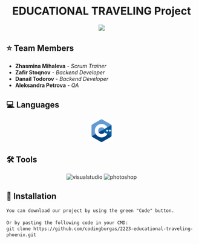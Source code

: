 <h1 align = center> EDUCATIONAL TRAVELING Project </h1>
<p align = "center">
<img src = "https://cdn.logo.com/hotlink-ok/logo-social.png" "width = 450px">
</p>

## ⭐ Team Members
* **Zhasmina Mihaleva** - *Scrum Trainer* 
 * **Zafir Stoqnov** - *Backend Developer* 
* **Danail Todorov** - *Backend Developer* 
* **Aleksandra Petrova** - *QA* 

## 💻 Languages
<p align = "center"
<a><img src="https://raw.githubusercontent.com/devicons/devicon/master/icons/cplusplus/cplusplus-original.svg" alt="cplusplus" width="60" height="60"/> </a>
</p>

## 🛠️ Tools
<p align = "center">
<a><img src="https://upload.wikimedia.org/wikipedia/commons/thumb/5/59/Visual_Studio_Icon_2019.svg/2060px-Visual_Studio_Icon_2019.svg.png" alt="visualstudio" width="60" height="60"/> </a>
<a><img src="https://upload.wikimedia.org/wikipedia/commons/thumb/a/af/Adobe_Photoshop_CC_icon.svg/2101px-Adobe_Photoshop_CC_icon.svg.png" alt="photoshop" width="60" height="60"/> </a>
</p>

## 🧰 Installation
```
You can download our project by using the green "Code" button.

Or by pasting the following code in your CMD:
git clone https://github.com/codingburgas/2223-educational-traveling-phoenix.git
```
